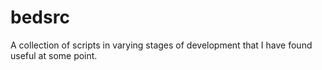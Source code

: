 # bedsrc

A collection of scripts in varying stages of development that I have found useful at some point.
